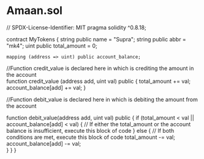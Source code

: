 # Amaan.sol
// SPDX-License-Identifier: MIT
pragma solidity ^0.8.18;

contract MyTokens {
    string public  name = "Supra";
    string public abbr = "mk4";
    uint public total_amount = 0;

    mapping (address => uint) public account_balance;

//Function credit_value is declared here in which is crediting the amount in the account  
    function credit_value (address add, uint val) public {
        total_amount += val;
        account_balance[add] += val;
    }

//Function debit_value is declared here in which is debiting the amount from the account 

   function debit_value(address add, uint val) public {
    if (total_amount < val || account_balance[add] < val) {
        // If either the total_amount or the account balance is insufficient, execute this block of code
    } else {
        // If both conditions are met, execute this block of code
        total_amount -= val;  
        account_balance[add] -= val;  
    }
}
}
